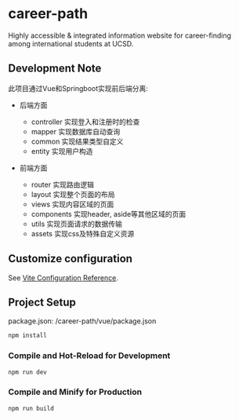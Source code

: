# career-path

Highly accessible & integrated information website for career-finding among international students at UCSD.

## Development Note
此项目通过Vue和Springboot实现前后端分离:

  - 后端方面
    - controller  实现登入和注册时的检查
    - mapper      实现数据库自动查询
    - common      实现结果类型自定义
    - entity      实现用户构造
    
  - 前端方面
    - router      实现路由逻辑
    - layout      实现整个页面的布局
    - views       实现内容区域的页面
    - components  实现header, aside等其他区域的页面
    - utils       实现页面请求的数据传输
    - assets      实现css及特殊自定义资源


## Customize configuration

See [Vite Configuration Reference](https://vitejs.dev/config/).

## Project Setup

package.json: /career-path/vue/package.json

```sh
npm install
```

### Compile and Hot-Reload for Development

```sh
npm run dev
```

### Compile and Minify for Production

```sh
npm run build
```
